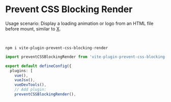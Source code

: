 # Prevent CSS Blocking Render

Usage scenario: Display a loading animation or logo from an HTML file before mount, similar to [X](https://x.com).

<br>

```
npm i vite-plugin-prevent-css-blocking-render
```

```ts
import preventCSSBlockingRender from 'vite-plugin-prevent-css-blocking-render'

export default defineConfig({
  plugins: [
    vue(),
    vueJsx(),
    vueDevTools(),
    // Add plugin:
    preventCSSBlockingRender(),
```
